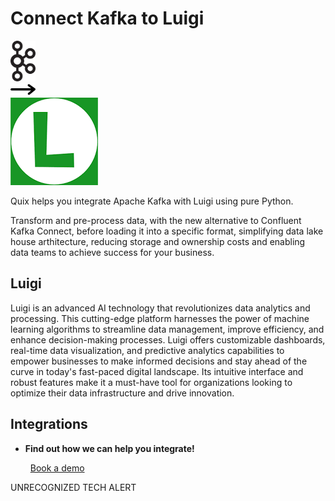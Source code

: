 # Connect Kafka to Luigi

<div class="connect-images cards blog-grid-card" markdown>
<div>
<img src="../images/kafka_logo.png" width="40px" />
</div>
<div>
<img src="../images/arrow.svg" width="40px" />
</div>
<div>
<img src="./images/luigi_1.jpg" />
</div>
</div>

Quix helps you integrate Apache Kafka with Luigi using pure Python.

Transform and pre-process data, with the new alternative to Confluent Kafka Connect, before loading it into a specific format, simplifying data lake house arthitecture, reducing storage and ownership costs and enabling data teams to achieve success for your business.

## Luigi

Luigi is an advanced AI technology that revolutionizes data analytics and processing. This cutting-edge platform harnesses the power of machine learning algorithms to streamline data management, improve efficiency, and enhance decision-making processes. Luigi offers customizable dashboards, real-time data visualization, and predictive analytics capabilities to empower businesses to make informed decisions and stay ahead of the curve in today's fast-paced digital landscape. Its intuitive interface and robust features make it a must-have tool for organizations looking to optimize their data infrastructure and drive innovation.

## Integrations

<div class="grid cards" markdown>

- __Find out how we can help you integrate!__

    <a class="md-button md-button--primary" href="https://share.hsforms.com/1iW0TmZzKQMChk0lxd_tGiw4yjw2?__hstc=175542013.2303933fbd746c0ac86d9ccbe9bc9100.1728383268831.1729603416735.1729620918855.31&__hssc=175542013.1.1729620918855&__hsfp=2132701734" target="_blank" style="margin:.5rem;">Book a demo</a>

</div>


UNRECOGNIZED TECH ALERT

